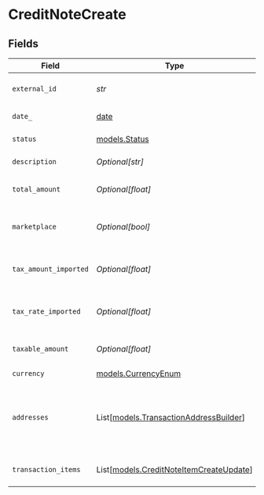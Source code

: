 # CreditNoteCreate


## Fields

| Field                                                                                                                                                  | Type                                                                                                                                                   | Required                                                                                                                                               | Description                                                                                                                                            |
| ------------------------------------------------------------------------------------------------------------------------------------------------------ | ------------------------------------------------------------------------------------------------------------------------------------------------------ | ------------------------------------------------------------------------------------------------------------------------------------------------------ | ------------------------------------------------------------------------------------------------------------------------------------------------------ |
| `external_id`                                                                                                                                          | *str*                                                                                                                                                  | :heavy_check_mark:                                                                                                                                     | Unique identifier for the credit note in the external system.                                                                                          |
| `date_`                                                                                                                                                | [date](https://docs.python.org/3/library/datetime.html#date-objects)                                                                                   | :heavy_check_mark:                                                                                                                                     | Date when the credit note was issued or created.                                                                                                       |
| `status`                                                                                                                                               | [models.Status](../models/status.md)                                                                                                                   | :heavy_check_mark:                                                                                                                                     | Current state of the credit note in its lifecycle.                                                                                                     |
| `description`                                                                                                                                          | *Optional[str]*                                                                                                                                        | :heavy_minus_sign:                                                                                                                                     | Brief explanation or reason for issuing the credit note.                                                                                               |
| `total_amount`                                                                                                                                         | *Optional[float]*                                                                                                                                      | :heavy_minus_sign:                                                                                                                                     | Total monetary value of the credit note, including all items and taxes.                                                                                |
| `marketplace`                                                                                                                                          | *Optional[bool]*                                                                                                                                       | :heavy_minus_sign:                                                                                                                                     | Indicates whether this credit note is associated with a marketplace transaction.                                                                       |
| `tax_amount_imported`                                                                                                                                  | *Optional[float]*                                                                                                                                      | :heavy_minus_sign:                                                                                                                                     | Pre-calculated total tax amount for the entire credit note, if provided by the external system.                                                        |
| `tax_rate_imported`                                                                                                                                    | *Optional[float]*                                                                                                                                      | :heavy_minus_sign:                                                                                                                                     | Pre-calculated overall tax rate for the credit note, if provided by the external system.                                                               |
| `taxable_amount`                                                                                                                                       | *Optional[float]*                                                                                                                                      | :heavy_minus_sign:                                                                                                                                     | Total portion of the credit note amount subject to taxation.                                                                                           |
| `currency`                                                                                                                                             | [models.CurrencyEnum](../models/currencyenum.md)                                                                                                       | :heavy_check_mark:                                                                                                                                     | N/A                                                                                                                                                    |
| `addresses`                                                                                                                                            | List[[models.TransactionAddressBuilder](../models/transactionaddressbuilder.md)]                                                                       | :heavy_minus_sign:                                                                                                                                     | A list of TransactionAddressBuilder objects or None if no addresses are provided. This field represents the addresses associated with the transaction. |
| `transaction_items`                                                                                                                                    | List[[models.CreditNoteItemCreateUpdate](../models/creditnoteitemcreateupdate.md)]                                                                     | :heavy_check_mark:                                                                                                                                     | Detailed list of individual items included in this credit note.                                                                                        |